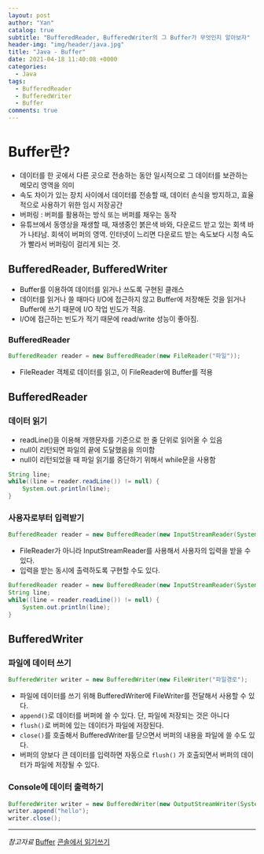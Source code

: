 ```yaml
---
layout: post
author: "Yan"
catalog: true
subtitle: "BufferedReader, BufferedWriter의 그 Buffer가 무엇인지 알아보자"
header-img: "img/header/java.jpg"
title: "Java - Buffer"
date: 2021-04-18 11:40:08 +0000
categories:
  - Java
tags:
  - BufferedReader
  - BufferedWriter
  - Buffer
comments: true
---
```


# Buffer란?

- 데이터를 한 곳에서 다른 곳으로 전송하는 동안 일시적으로 그 데이터를 보관하는 메모리 영역을 의미
- 속도 차이가 있는 장치 사이에서 데이터를 전송할 때, 데이터 손식을 방지하고, 효율적으로 사용하기 위한 임시 저장공간
- 버퍼링 : 버퍼를 활용하는 방식 또는 버퍼를 채우는 동작
- 유튜브에서 동영상을 재생할 때, 재생중인 붉은색 바와, 다운로드 받고 있는 회색 바가 나타남. 회색이 버퍼의 영역. 인터넷이 느리면 다운로드 받는 속도보다 시청 속도가 빨라서 버퍼링이 걸리게 되는 것.

## BufferedReader, BufferedWriter

- Buffer를 이용하여 데이터를 읽거나 쓰도록 구현된 클래스
- 데이터를 읽거나 쓸 때마다 I/O에 접근하지 않고 Buffer에 저장해둔 것을 읽거나 Buffer에 쓰기 때문에 I/O 작업 빈도가 적음.
- I/O에 접근하는 빈도가 적기 때문에 read/write 성능이 좋아짐.

### BufferedReader

```java
BufferedReader reader = new BufferedReader(new FileReader("파일"));
```

- FileReader 객체로 데이터를 읽고, 이 FileReader에 Buffer를 적용

## BufferedReader

### 데이터 읽기

- readLine()을 이용해 개행문자를 기준으로 한 줄 단위로 읽어올 수 있음
- null이 리턴되면 파일의 끝에 도달했음을 의미함
- null이 리턴되었을 때 파일 읽기를 중단하기 위해서 while문을 사용함

```java
String line;
while((line = reader.readLine()) != null) {
	System.out.println(line);
}
```

### 사용자로부터 입력받기

```java
BufferedReader reader = new BufferedReader(new InputStreamReader(System.in));
```

- FileReader가 아니라 InputStreamReader를 사용해서 사용자의 입력을 받을 수 있다.
- 입력을 받는 동시에 출력하도록 구현할 수도 있다.

```java
BufferedReader reader = new BufferedReader(new InputStreamReader(System.in));
String line;
while((line = reader.readLine()) != null) {
	System.out.println(line);
}
```

## BufferedWriter

### 파일에 데이터 쓰기

```java
BufferedWriter writer = new BufferedWriter(new FileWriter("파일경로");
```

- 파일에 데이터를 쓰기 위해 BufferedWriter에 FileWriter를 전달해서 사용할 수 있다.
- `append()`로 데이터를 버퍼에 쓸 수 있다. 단, 파일에 저장되는 것은 아니다
- `flush()`로 버퍼에 있는 데이터가 파일에 저장된다.
- `close()`를 호출해서 BufferedWriter를 닫으면서 버퍼의 내용을 파일에 쓸 수도 있다.
- 버퍼의 양보다 큰 데이터를 입력하면 자동으로 `flush()` 가 호출되면서 버퍼의 데이터가 파일에 저장될 수 있다.

### Console에 데이터 출력하기

```java
BufferedWriter writer = new BufferedWriter(new OutputStreamWriter(System.in));
writer.append("hello");
writer.close();
```

---

_참고자료_
[Buffer](https://medium.com/@yeon22/term-%EB%B2%84%ED%8D%BC-buffer-%EB%9E%80-662de1e6ac5b)
[콘솔에서 읽기쓰기](https://codechacha.com/ko/java-bufferedreader-bufferedwriter)

